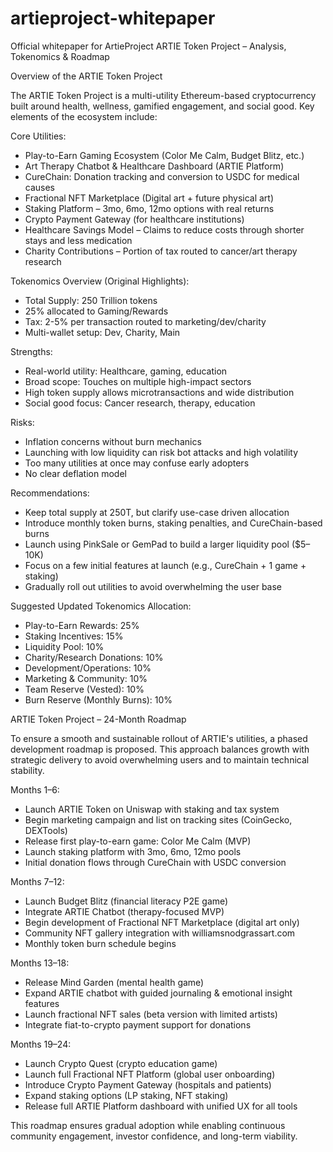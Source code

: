 # artieproject-whitepaper
Official whitepaper for ArtieProject
ARTIE Token Project – Analysis, Tokenomics & Roadmap

Overview of the ARTIE Token Project

The ARTIE Token Project is a multi-utility Ethereum-based cryptocurrency built around health, wellness, gamified engagement, and social good. Key elements of the ecosystem include:

Core Utilities:
- Play-to-Earn Gaming Ecosystem (Color Me Calm, Budget Blitz, etc.)
- Art Therapy Chatbot & Healthcare Dashboard (ARTIE Platform)
- CureChain: Donation tracking and conversion to USDC for medical causes
- Fractional NFT Marketplace (Digital art + future physical art)
- Staking Platform – 3mo, 6mo, 12mo options with real returns
- Crypto Payment Gateway (for healthcare institutions)
- Healthcare Savings Model – Claims to reduce costs through shorter stays and less medication
- Charity Contributions – Portion of tax routed to cancer/art therapy research

Tokenomics Overview (Original Highlights):
- Total Supply: 250 Trillion tokens
- 25% allocated to Gaming/Rewards
- Tax: 2-5% per transaction routed to marketing/dev/charity
- Multi-wallet setup: Dev, Charity, Main

Strengths:
- Real-world utility: Healthcare, gaming, education
- Broad scope: Touches on multiple high-impact sectors
- High token supply allows microtransactions and wide distribution
- Social good focus: Cancer research, therapy, education

Risks:
- Inflation concerns without burn mechanics
- Launching with low liquidity can risk bot attacks and high volatility
- Too many utilities at once may confuse early adopters
- No clear deflation model

Recommendations:
- Keep total supply at 250T, but clarify use-case driven allocation
- Introduce monthly token burns, staking penalties, and CureChain-based burns
- Launch using PinkSale or GemPad to build a larger liquidity pool ($5–10K)
- Focus on a few initial features at launch (e.g., CureChain + 1 game + staking)
- Gradually roll out utilities to avoid overwhelming the user base

Suggested Updated Tokenomics Allocation:
- Play-to-Earn Rewards: 25%
- Staking Incentives: 15%
- Liquidity Pool: 10%
- Charity/Research Donations: 10%
- Development/Operations: 10%
- Marketing & Community: 10%
- Team Reserve (Vested): 10%
- Burn Reserve (Monthly Burns): 10%

 
ARTIE Token Project – 24-Month Roadmap

To ensure a smooth and sustainable rollout of ARTIE's utilities, a phased development roadmap is proposed. This approach balances growth with strategic delivery to avoid overwhelming users and to maintain technical stability.

Months 1–6:
- Launch ARTIE Token on Uniswap with staking and tax system
- Begin marketing campaign and list on tracking sites (CoinGecko, DEXTools)
- Release first play-to-earn game: Color Me Calm (MVP)
- Launch staking platform with 3mo, 6mo, 12mo pools
- Initial donation flows through CureChain with USDC conversion

Months 7–12:
- Launch Budget Blitz (financial literacy P2E game)
- Integrate ARTIE Chatbot (therapy-focused MVP)
- Begin development of Fractional NFT Marketplace (digital art only)
- Community NFT gallery integration with williamsnodgrassart.com
- Monthly token burn schedule begins

Months 13–18:
- Release Mind Garden (mental health game)
- Expand ARTIE chatbot with guided journaling & emotional insight features
- Launch fractional NFT sales (beta version with limited artists)
- Integrate fiat-to-crypto payment support for donations

Months 19–24:
- Launch Crypto Quest (crypto education game)
- Launch full Fractional NFT Platform (global user onboarding)
- Introduce Crypto Payment Gateway (hospitals and patients)
- Expand staking options (LP staking, NFT staking)
- Release full ARTIE Platform dashboard with unified UX for all tools

This roadmap ensures gradual adoption while enabling continuous community engagement, investor confidence, and long-term viability.

